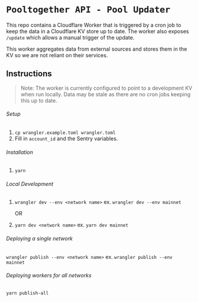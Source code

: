 # `Pooltogether API - Pool Updater`

This repo contains a Cloudflare Worker that is triggered by a cron job to keep the data in a Cloudflare KV store up to date. The worker also exposes `/update` which allows a manual trigger of the update.

This worker aggregates data from external sources and stores them in the KV so we are not reliant on their services.

## Instructions

> Note: The worker is currently configured to point to a development KV when run locally. Data may be stale as there are no cron jobs keeping this up to date.

###### Setup

1. `cp wrangler.example.toml wrangler.toml`
2. Fill in `account_id` and the Sentry variables.

###### Installation

1. `yarn`

###### Local Development

1. `wrangler dev --env <network name>` ex. `wrangler dev --env mainnet`

   OR

1. `yarn dev <network name>` ex. `yarn dev mainnet`

###### Deploying a single network

`wrangler publish --env <network name>` ex. `wrangler publish --env mainnet`

###### Deploying workers for all networks

`yarn publish-all`
